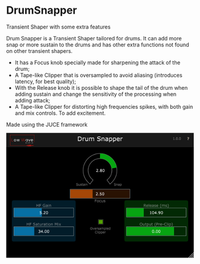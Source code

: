# DrumSnapper
Transient Shaper with some extra features

Drum Snapper is a Transient Shaper tailored for drums. It can add more snap or more sustain to the drums and has other extra functions not found on other transient shapers.

- It has a Focus knob specially made for sharpening the attack of the drum;
- A Tape-like Clipper that is oversampled to avoid aliasing (introduces latency, for best quality);
- With the Release knob it is possible to shape the tail of the drum when adding sustain and change the sensitivity of the processing when adding attack;
- A Tape-like Clipper for distorting high frequencies spikes, with both gain and mix controls. To add excitement.

Made using the JUCE framework

![Screenshot](DrumSnapperPic2.png)
